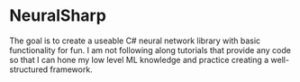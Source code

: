 # NeuralSharp

The goal is to create a useable C# neural network library with basic functionality for fun. I am not following along tutorials that provide any code so that I can hone my low level ML knowledge and practice creating a well-structured framework.
